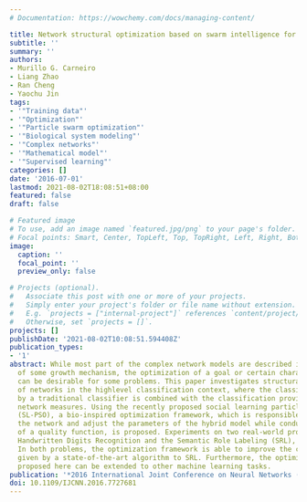 ```yaml
---
# Documentation: https://wowchemy.com/docs/managing-content/

title: Network structural optimization based on swarm intelligence for highlevel classification
subtitle: ''
summary: ''
authors:
- Murillo G. Carneiro
- Liang Zhao
- Ran Cheng
- Yaochu Jin
tags:
- '"Training data"'
- '"Optimization"'
- '"Particle swarm optimization"'
- '"Biological system modeling"'
- '"Complex networks"'
- '"Mathematical model"'
- '"Supervised learning"'
categories: []
date: '2016-07-01'
lastmod: 2021-08-02T18:08:51+08:00
featured: false
draft: false

# Featured image
# To use, add an image named `featured.jpg/png` to your page's folder.
# Focal points: Smart, Center, TopLeft, Top, TopRight, Left, Right, BottomLeft, Bottom, BottomRight.
image:
  caption: ''
  focal_point: ''
  preview_only: false

# Projects (optional).
#   Associate this post with one or more of your projects.
#   Simply enter your project's folder or file name without extension.
#   E.g. `projects = ["internal-project"]` references `content/project/deep-learning/index.md`.
#   Otherwise, set `projects = []`.
projects: []
publishDate: '2021-08-02T10:08:51.594408Z'
publication_types:
- '1'
abstract: While most part of the complex network models are described in function
  of some growth mechanism, the optimization of a goal or certain characteristics
  can be desirable for some problems. This paper investigates structural optimization
  of networks in the highlevel classification context, where the classification produced
  by a traditional classifier is combined with the classification provided by complex
  network measures. Using the recently proposed social learning particle swarm optimization
  (SL-PSO), a bio-inspired optimization framework, which is responsible to build up
  the network and adjust the parameters of the hybrid model while conducting the optimization
  of a quality function, is proposed. Experiments on two real-world problems, the
  Handwritten Digits Recognition and the Semantic Role Labeling (SRL), were performed.
  In both problems, the optimization framework is able to improve the classification
  given by a state-of-the-art algorithm to SRL. Furthermore, the optimization framework
  proposed here can be extended to other machine learning tasks.
publication: '*2016 International Joint Conference on Neural Networks (IJCNN)*'
doi: 10.1109/IJCNN.2016.7727681
---
```

